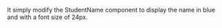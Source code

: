 It simply modify the StudentName component to display the name in blue and with a font size of 24px.
